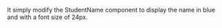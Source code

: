 It simply modify the StudentName component to display the name in blue and with a font size of 24px.
